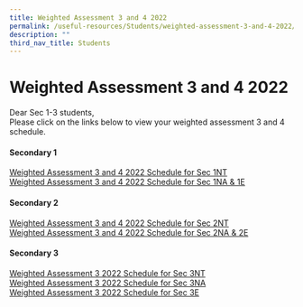 ```yaml
---
title: Weighted Assessment 3 and 4 2022
permalink: /useful-resources/Students/weighted-assessment-3-and-4-2022/
description: ""
third_nav_title: Students
---
```

# Weighted Assessment 3 and 4 2022

Dear Sec 1-3 students,    
Please click on the links below to view your weighted assessment 3 and 4 schedule.

#### Secondary 1

<a href="/files/Useful%20Resources/Students/WA%203%20and%204%202022/2022%201NT%20WA3%20and%20WA4%20Schedule%20and%20Format.pdf" target="_blank">Weighted Assessment 3 and 4 2022 Schedule for Sec 1NT</a>   
<a href="/files/Useful%20Resources/Students/WA%203%20and%204%202022/2022%201E1N%20WA3%20and%20WA4%20Schedule%20and%20Format.pdf" target="_blank">Weighted Assessment 3 and 4 2022 Schedule for Sec 1NA & 1E</a>
  

#### Secondary 2

<a href="/files/Useful%20Resources/Students/WA%203%20and%204%202022/2022%20Sec%202T%20WA3%20and%20WA4%20Schedule%20and%20Format.pdf" target="_blank">Weighted Assessment 3 and 4 2022 Schedule for Sec 2NT</a>   
<a href="/files/Useful%20Resources/Students/WA%203%20and%204%202022/2022%202E%202N%20WA3%20and%20WA4%20Schedule%20and%20Format.pdf" target="_blank">Weighted Assessment 3 and 4 2022 Schedule for Sec 2NA & 2E</a>


#### Secondary 3

<a href="/files/Useful%20Resources/Students/WA%203%20and%204%202022/2022%20Sec%203T%20WA3%20Schedule%20and%20Format.pdf" target="_blank">Weighted Assessment 3 2022 Schedule for Sec 3NT</a>   
<a href="/files/Useful%20Resources/Students/WA%203%20and%204%202022/2022%203N%20WA3%20Schedule%20and%20Format.pdf" target="_blank">Weighted Assessment 3 2022 Schedule for Sec 3NA</a>  
<a href="/files/Useful%20Resources/Students/WA%203%20and%204%202022/2022%203E%20WA3%20Schedule%20and%20Format.pdf" target="_blank">Weighted Assessment 3 2022 Schedule for Sec 3E</a>

